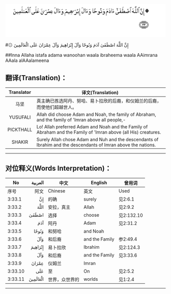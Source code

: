 ![003:033](images/003_033.gif)

#۞ إِنَّ اللَّهَ اصْطَفَىٰ آدَمَ وَنُوحًا وَآلَ إِبْرَاهِيمَ وَآلَ عِمْرَانَ عَلَى الْعَالَمِينَ 

##Inna Allaha istafa adama wanoohan waala ibraheema waala AAimrana AAala alAAalameena 

## 翻译(Translation)：

| Translator | 译文(Translation)                                            |
| :--------: | ------------------------------------------------------------ |
|    马坚    | 真主确已拣选阿丹、努哈、易卜拉欣的后裔，和仪姆兰的后裔，而使他们超越世人。 |
|  YUSUFALI  | Allah did choose Adam and Noah, the family of Abraham, and the family of 'Imran above all people,- |
| PICKTHALL  | Lo! Allah preferred Adam and Noah and the Family of Abraham and the Family of 'Imran above (all His) creatures. |
|   SHAKIR   | Surely Allah chose Adam and Nuh and the descendants of Ibrahim and the descendants of Imran above the nations. |

---

## 对位释义(Words Interpretation)：

| No   | العربية | 中文    | English | 曾用词 |
| ---- | ------: | ------- | ------- | ------ |
| 序号 |    阿文 | Chinese | 英文    | Used   |
| 3:33.1  | إِنَّ       | 的确           | surely         | 见2:6.1    |
| 3:33.2  | اللَّهَ     | 安拉，真主     | Allah          | 见2:9.2 |
| 3:33.3  | اصْطَفَىٰ    | 选择           | choose         | 见2:132.10 |
| 3:33.4  | آدَمَ      | 阿丹           | Adam           | 见2:31.2   |
| 3:33.5  | وَنُوحًا    | 和努哈         | and Noah       |            |
| 3:33.6  | وَآلَ      | 和后裔         | and the Family | 参2:49.4   |
| 3:33.7  | إِبْرَاهِيمَ  | 易卜拉欣       | Ibrahim        | 见2:124.3  |
| 3:33.8  | وَآلَ      | 和后裔         | and the Family | 见3:33.6   |
| 3:33.9  | عِمْرَانَ    | 仪姆兰         | Imran          |            |
| 3:33.10 | عَلَى      | 至             | On             | 见2:5.2    |
| 3:33.11 | الْعَالَمِينَ | 世界，众世界的 | worlds         | 见1:2.4    |

---
